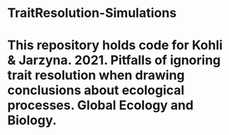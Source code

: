 # TraitResolution-Simulations
# This repository holds code for Kohli & Jarzyna. 2021. Pitfalls of ignoring trait resolution when drawing conclusions about ecological processes. Global Ecology and Biology. 
